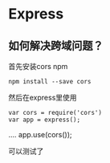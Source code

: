 # Express



## 如何解决跨域问题？

首先安装cors npm

	npm install --save cors
	
然后在express里使用

	var cors = require('cors')
	var app = express();
  ....
	app.use(cors());
	
可以测试了